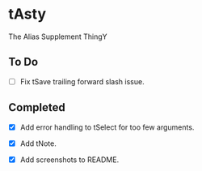 # tAsty

The Alias Supplement ThingY

## To Do

- [ ] Fix tSave trailing forward slash issue.

## Completed

- [x] Add error handling to tSelect for too few arguments.

- [x] Add tNote.

- [x] Add screenshots to README.
